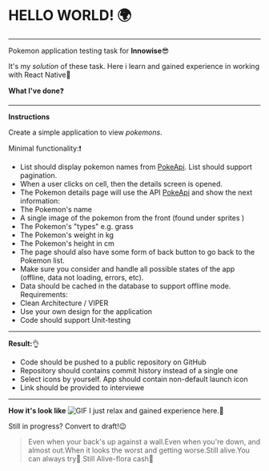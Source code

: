 # HELLO WORLD! :earth_africa:
**********
Pokemon application testing task for **Innowise**:sunglasses:

It's my *solution* of these task. Here i learn and gained experience in working with React Native:blue_heart:

**What I've done**:question:
**********
**Instructions**

Create a simple application to view *pokemons*.

Minimal functionality::exclamation:

* List should display pokemon names from [PokeApi](https://pokeapi.co/api/v2/pokemon).
List should support pagination.
* When a user clicks on cell, then the details screen is opened.
* The Pokemon details page will use the API [PokeApi](https://pokeapi.co/api/v2/pokemon/{id}/)
and show the next information:
* The Pokemon's name
* A single image of the pokemon from the front (found under sprites )
* The Pokemon's "types" e.g. grass
* The Pokemon's weight in kg
* The Pokemon's height in cm
* The page should also have some form of back button to go back to the
Pokemon list.
* Make sure you consider and handle all possible states of the app (offline, data
not loading, errors, etc).
* Data should be cached in the database to support offline mode.
Requirements:
* Clean Architecture / VIPER
* Use your own design for the application
* Code should support Unit-testing
**********
**Result:**:ok_hand:

* Code should be pushed to a public repository on GitHub
* Repository should contains commit history instead of a single one
* Select icons by yourself. App should contain non-default launch icon
* Link should be provided to interviewe
**********
**How it's look like**
![GIF](assets/untitled.gif)
I just relax and gained experience here.:metal:

Still in progress? Convert to draft!:wink:

>Even when your back's up against a wall.Even when you're down, and almost out.When it looks the worst and getting worse.Still alive.You can always try:microphone: Still Alive-flora cash:hibiscus: 

